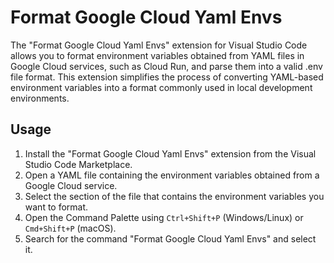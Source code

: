 # Format Google Cloud Yaml Envs

The "Format Google Cloud Yaml Envs" extension for Visual Studio Code allows you to format environment variables obtained from YAML files in Google Cloud services, such as Cloud Run, and parse them into a valid .env file format. This extension simplifies the process of converting YAML-based environment variables into a format commonly used in local development environments.

## Usage

1. Install the "Format Google Cloud Yaml Envs" extension from the Visual Studio Code Marketplace.
2. Open a YAML file containing the environment variables obtained from a Google Cloud service.
3. Select the section of the file that contains the environment variables you want to format.
4. Open the Command Palette using `Ctrl+Shift+P` (Windows/Linux) or `Cmd+Shift+P` (macOS).
5. Search for the command "Format Google Cloud Yaml Envs" and select it.